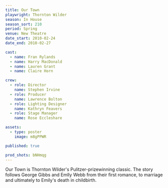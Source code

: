 ```yaml
---
title: Our Town
playwright: Thornton Wilder
season: In House
season_sort: 210
period: Spring
venue: New Theatre
date_start: 2010-02-24
date_end: 2010-02-27

cast:
  - name: Fran Rylands
  - name: Harry MacDonald
  - name: Lauren Grant
  - name: Claire Horn

crew:
  - role: Director
    name: Stephen Irvine
  - role: Producer
    name: Lawrence Bolton
  - role: Lighting Designer
    name: Kathryn Feavers
  - role: Stage Manager
    name: Rose Eccleshare

assets:
  - type: poster
    image: m8gPPWR

published: true

prod_shots: bNHmqg
---
```


Our Town is Thornton Wilder's Pulitzer-prizewinning classic. The story follows George Gibbs and Emlly Webb from their first romance, to marriage and ultimately to Emily's death in childbirth.
